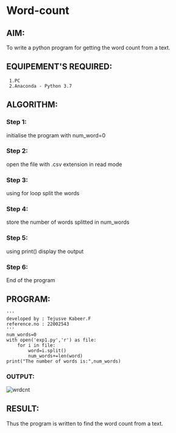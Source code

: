 # Word-count

## AIM:

To write a python program for getting the word count from a text.

## EQUIPEMENT'S REQUIRED: 

     1.PC
     2.Anaconda - Python 3.7

## ALGORITHM: 

### Step 1:

initialise the program with num_word=0

### Step 2: 

open the file with .csv extension in read mode
 
### Step 3: 

using for loop split the words

### Step 4:  

store the number of words splitted in num_words

### Step 5: 

using print() display the output

### Step 6: 

End of the program

## PROGRAM:
```
'''
developed by : Tejusve Kabeer.F
reference.no : 22002543
'''
num_words=0
with open('exp1.py','r') as file:
    for i in file:
        word=i.split()
        num_words+=len(word)
print("The number of words is:",num_words)
```

### OUTPUT:
![wrdcnt](https://user-images.githubusercontent.com/118364993/214785250-2c8a22d8-ac24-4ebf-b55d-0ddb79bec55c.png)

## RESULT:
Thus the program is written to find the word count from a text.
